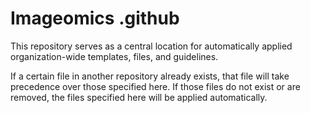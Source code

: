 # Imageomics .github

This repository serves as a central location for automatically applied organization-wide templates, files, and guidelines.

If a certain file in another repository already exists, that file will take precedence over those specified here. If those files do not exist or are removed, the files specified here will be applied automatically.
